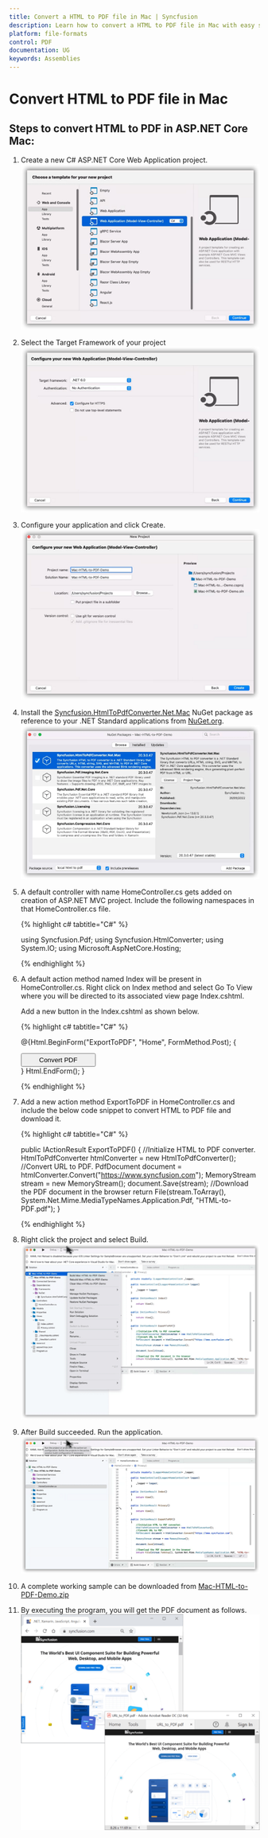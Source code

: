 ```yaml
---
title: Convert a HTML to PDF file in Mac | Syncfusion
description: Learn how to convert a HTML to PDF file in Mac with easy steps using Syncfusion .NET HTML converter library.
platform: file-formats
control: PDF
documentation: UG
keywords: Assemblies
---
```


# Convert HTML to PDF file in Mac

## Steps to convert HTML to PDF in ASP.NET Core Mac:

1. Create a new C# ASP.NET Core Web Application project.
![Mac_step1](htmlconversion_images/mac_step1.png)

2. Select the Target Framework of your project
![Mac_step2](htmlconversion_images/mac_step2.png)

3. Configure your application and click Create.
![Mac_step3](htmlconversion_images/mac_step3.png)

4. Install the [Syncfusion.HtmlToPdfConverter.Net.Mac](https://www.nuget.org/packages/Syncfusion.HtmlToPdfConverter.Net.Mac) NuGet package as reference to your .NET Standard applications from [NuGet.org](https://www.nuget.org/).
![Mac_step4](htmlconversion_images/mac_step4.png)

5. A default controller with name HomeController.cs gets added on creation of ASP.NET MVC project. Include the following namespaces in that HomeController.cs file.

   {% highlight c# tabtitle="C#" %}

   using Syncfusion.Pdf;
   using Syncfusion.HtmlConverter;
   using System.IO;
   using Microsoft.AspNetCore.Hosting;

   {% endhighlight %}

6. A default action method named Index will be present in HomeController.cs. Right click on Index method and select Go To View where you will be directed to its associated view page Index.cshtml.

   Add a new button in the Index.cshtml as shown below.

   {% highlight c# tabtitle="C#" %}

   @{Html.BeginForm("ExportToPDF", "Home", FormMethod.Post);
   {
   <div>
    <input type="submit" value="Convert PDF" style="width:150px;height:27px" />
   </div>
   }
   Html.EndForm();
   }

   {% endhighlight %}

7. Add a new action method ExportToPDF in HomeController.cs and include the below code snippet to convert HTML to PDF file and download it.

   {% highlight c# tabtitle="C#" %}

   public IActionResult ExportToPDF()
   {
        //Initialize HTML to PDF converter.
        HtmlToPdfConverter htmlConverter = new HtmlToPdfConverter();
        //Convert URL to PDF.
        PdfDocument document = htmlConverter.Convert("https://www.syncfusion.com");
        MemoryStream stream = new MemoryStream();
        document.Save(stream);
       //Download the PDF document in the browser
        return File(stream.ToArray(), System.Net.Mime.MediaTypeNames.Application.Pdf, "HTML-to-PDF.pdf");
   }

   {% endhighlight %}

8. Right click the project and select Build.
![Mac_step5](htmlconversion_images/mac_step5.png)

9. After Build succeeded. Run the application.
![Mac_step6](htmlconversion_images/mac_step6.png)

10. A complete working sample can be downloaded from [Mac-HTML-to-PDF-Demo.zip](https://www.syncfusion.com/downloads/support/directtrac/general/ze/Mac-HTML-to-PDF-Demo514297355)

11. By executing the program, you will get the PDF document as follows.
![HTMLTOPDF](htmlconversion_images/htmltopdfoutput.png)
